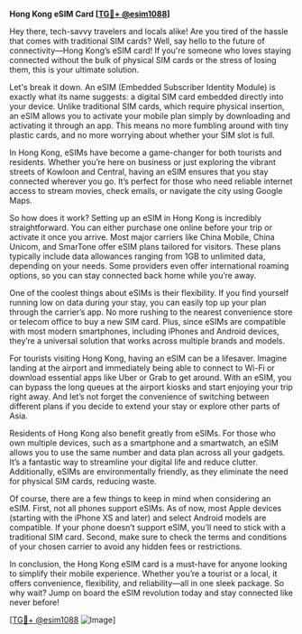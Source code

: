 **Hong Kong eSIM Card [[TG💪+ @esim1088](https://t.me/s/esim1088)]**

Hey there, tech-savvy travelers and locals alike! Are you tired of the hassle that comes with traditional SIM cards? Well, say hello to the future of connectivity—Hong Kong’s eSIM card! If you're someone who loves staying connected without the bulk of physical SIM cards or the stress of losing them, this is your ultimate solution.

Let's break it down. An eSIM (Embedded Subscriber Identity Module) is exactly what its name suggests: a digital SIM card embedded directly into your device. Unlike traditional SIM cards, which require physical insertion, an eSIM allows you to activate your mobile plan simply by downloading and activating it through an app. This means no more fumbling around with tiny plastic cards, and no more worrying about whether your SIM slot is full.

In Hong Kong, eSIMs have become a game-changer for both tourists and residents. Whether you’re here on business or just exploring the vibrant streets of Kowloon and Central, having an eSIM ensures that you stay connected wherever you go. It’s perfect for those who need reliable internet access to stream movies, check emails, or navigate the city using Google Maps. 

So how does it work? Setting up an eSIM in Hong Kong is incredibly straightforward. You can either purchase one online before your trip or activate it once you arrive. Most major carriers like China Mobile, China Unicom, and SmarTone offer eSIM plans tailored for visitors. These plans typically include data allowances ranging from 1GB to unlimited data, depending on your needs. Some providers even offer international roaming options, so you can stay connected back home while you’re away.

One of the coolest things about eSIMs is their flexibility. If you find yourself running low on data during your stay, you can easily top up your plan through the carrier’s app. No more rushing to the nearest convenience store or telecom office to buy a new SIM card. Plus, since eSIMs are compatible with most modern smartphones, including iPhones and Android devices, they’re a universal solution that works across multiple brands and models.

For tourists visiting Hong Kong, having an eSIM can be a lifesaver. Imagine landing at the airport and immediately being able to connect to Wi-Fi or download essential apps like Uber or Grab to get around. With an eSIM, you can bypass the long queues at the airport kiosks and start enjoying your trip right away. And let’s not forget the convenience of switching between different plans if you decide to extend your stay or explore other parts of Asia.

Residents of Hong Kong also benefit greatly from eSIMs. For those who own multiple devices, such as a smartphone and a smartwatch, an eSIM allows you to use the same number and data plan across all your gadgets. It’s a fantastic way to streamline your digital life and reduce clutter. Additionally, eSIMs are environmentally friendly, as they eliminate the need for physical SIM cards, reducing waste.

Of course, there are a few things to keep in mind when considering an eSIM. First, not all phones support eSIMs. As of now, most Apple devices (starting with the iPhone XS and later) and select Android models are compatible. If your phone doesn’t support eSIM, you’ll need to stick with a traditional SIM card. Second, make sure to check the terms and conditions of your chosen carrier to avoid any hidden fees or restrictions.

In conclusion, the Hong Kong eSIM card is a must-have for anyone looking to simplify their mobile experience. Whether you’re a tourist or a local, it offers convenience, flexibility, and reliability—all in one sleek package. So why wait? Jump on board the eSIM revolution today and stay connected like never before!

[[TG💪+ @esim1088](https://t.me/s/esim1088) ![Image](https://i.postimg.cc/Y0z9fWf4/image.png)]